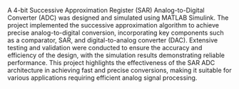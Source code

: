 A 4-bit Successive Approximation Register (SAR) Analog-to-Digital Converter (ADC) was designed and simulated using MATLAB Simulink. The project implemented the successive approximation algorithm to achieve precise analog-to-digital conversion, incorporating key components such as a comparator, SAR, and digital-to-analog converter (DAC). Extensive testing and validation were conducted to ensure the accuracy and efficiency of the design, with the simulation results demonstrating reliable performance. This project highlights the effectiveness of the SAR ADC architecture in achieving fast and precise conversions, making it suitable for various applications requiring efficient analog signal processing.
